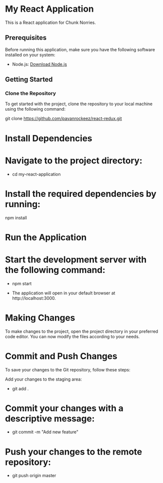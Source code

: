# My React Application

This is a React application for Chunk Norries.

## Prerequisites

Before running this application, make sure you have the following software installed on your system:

- Node.js: [Download Node.js](https://nodejs.org)

## Getting Started

### Clone the Repository

To get started with the project, clone the repository to your local machine using the following command:


git clone https://github.com/pavanrockeez/react-redux.git

# Install Dependencies
# Navigate to the project directory:
- cd my-react-application

# Install the required dependencies by running:
npm install

# Run the Application
# Start the development server with the following command:
- npm start

- The application will open in your default browser at http://localhost:3000.

# Making Changes
To make changes to the project, open the project directory in your preferred code editor. You can now modify the files according to your needs.

# Commit and Push Changes
To save your changes to the Git repository, follow these steps:

Add your changes to the staging area:
- git add .

# Commit your changes with a descriptive message:
- git commit -m "Add new feature"

# Push your changes to the remote repository:
- git push origin master
